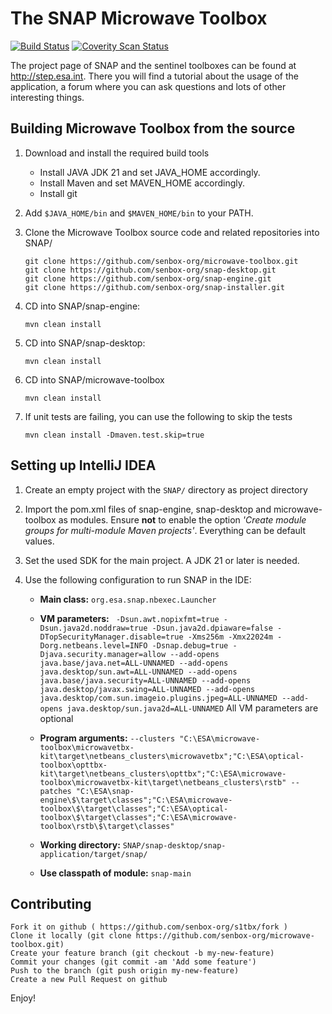 The SNAP Microwave Toolbox
======================

[![Build Status](https://travis-ci.org/senbox-org/s1tbx.svg?branch=master)](https://travis-ci.org/senbox-org/s1tbx) 
[![Coverity Scan Status](https://scan.coverity.com/projects/7248/badge.svg)](https://scan.coverity.com/projects/senbox-org-s1tbx)

The project page of SNAP and the sentinel toolboxes can be found at http://step.esa.int. There you will find a tutorial about the usage of the application, a forum where you can ask questions and lots of other interesting things.

Building Microwave Toolbox from the source
------------------------------

1. Download and install the required build tools
	* Install JAVA JDK 21 and set JAVA_HOME accordingly. 
	* Install Maven and set MAVEN_HOME accordingly. 
	* Install git
2. Add `$JAVA_HOME/bin` and `$MAVEN_HOME/bin` to your PATH.

3. Clone the Microwave Toolbox source code and related repositories into SNAP/

    ```
    git clone https://github.com/senbox-org/microwave-toolbox.git
    git clone https://github.com/senbox-org/snap-desktop.git
    git clone https://github.com/senbox-org/snap-engine.git
    git clone https://github.com/senbox-org/snap-installer.git
    ```
	
4. CD into SNAP/snap-engine:

   `mvn clean install`

5. CD into SNAP/snap-desktop:

   `mvn clean install`

6. CD into SNAP/microwave-toolbox

   `mvn clean install`
   
7. If unit tests are failing, you can use the following to skip the tests
   
   `mvn clean install -Dmaven.test.skip=true`

Setting up IntelliJ IDEA
------------------------

1. Create an empty project with the `SNAP/` directory as project directory

2. Import the pom.xml files of snap-engine, snap-desktop and microwave-toolbox as modules. Ensure **not** to enable
the option *'Create module groups for multi-module Maven projects'*. Everything can be default values.

3. Set the used SDK for the main project. A JDK 21 or later is needed.

4. Use the following configuration to run SNAP in the IDE:
	* **Main class:** `org.esa.snap.nbexec.Launcher`
	* **VM parameters:** `
	  -Dsun.awt.nopixfmt=true
	  -Dsun.java2d.noddraw=true
	  -Dsun.java2d.dpiaware=false
	  -DTopSecurityManager.disable=true
	  -Xms256m
	  -Xmx22024m
	  -Dorg.netbeans.level=INFO
	  -Dsnap.debug=true
	  -Djava.security.manager=allow
	  --add-opens
	  java.base/java.net=ALL-UNNAMED
	  --add-opens
	  java.desktop/sun.awt=ALL-UNNAMED
	  --add-opens
	  java.base/java.security=ALL-UNNAMED
	  --add-opens
	  java.desktop/javax.swing=ALL-UNNAMED
	  --add-opens
	  java.desktop/com.sun.imageio.plugins.jpeg=ALL-UNNAMED
	  --add-opens
	  java.desktop/sun.java2d=ALL-UNNAMED`	All VM parameters are optional
    * **Program arguments:** 
    `--clusters
"C:\ESA\microwave-toolbox\microwavetbx-kit\target\netbeans_clusters\microwavetbx";"C:\ESA\optical-toolbox\opttbx-kit\target\netbeans_clusters\opttbx";"C:\ESA\microwave-toolbox\microwavetbx-kit\target\netbeans_clusters\rstb"
--patches
"C:\ESA\snap-engine\$\target\classes";"C:\ESA\microwave-toolbox\$\target\classes";"C:\ESA\optical-toolbox\$\target\classes";"C:\ESA\microwave-toolbox\rstb\$\target\classes"`
    
	* **Working directory:** `SNAP/snap-desktop/snap-application/target/snap/`
	* **Use classpath of module:** `snap-main`

Contributing
------------

    Fork it on github ( https://github.com/senbox-org/s1tbx/fork )
    Clone it locally (git clone https://github.com/senbox-org/microwave-toolbox.git)
    Create your feature branch (git checkout -b my-new-feature)
    Commit your changes (git commit -am 'Add some feature')
    Push to the branch (git push origin my-new-feature)
    Create a new Pull Request on github
    
    
Enjoy!
